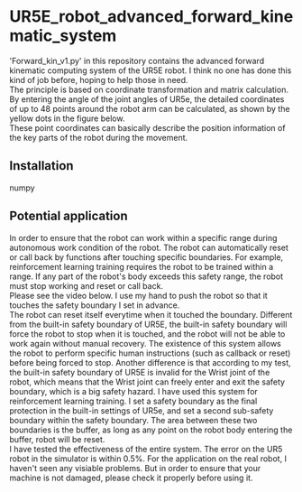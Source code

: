 # UR5E_robot_advanced_forward_kinematic_system
'Forward_kin_v1.py' in this repository contains the advanced forward kinematic computing system of the UR5E robot. I think no one has done this kind of job before, hoping to help those in need.\
The principle is based on coordinate transformation and matrix calculation. By entering the angle of the joint angles of UR5e, the detailed coordinates of up to 48 points around the robot arm can be calculated, as shown by the yellow dots in the figure below. 
<tupian>\
These point coordinates can basically describe the position information of the key parts of the robot during the movement.
  
## Installation
  numpy
  
## Potential application
In order to ensure that the robot can work within a specific range during autonomous work condition of the robot. The robot can automatically reset or call back by functions after touching specific boundaries. For example, reinforcement learning training requires the robot to be trained within a range. If any part of the robot's body exceeds this safety range, the robot must stop working and reset or call back.\
Please see the video below. I use my hand to push the robot so that it touches the safety boundary I set in advance.\
 <Youtube>
The robot can reset itself everytime when it touched the boundary.
Different from the built-in safety boundary of UR5E, the built-in safety boundary will force the robot to stop when it is touched, and the robot will not be able to work again without manual recovery. The existence of this system allows the robot to perform specific human instructions (such as callback or reset) before being forced to stop. Another difference is that according to my test, the built-in safety boundary of UR5E is invalid for the Wrist joint of the robot, which means that the Wrist joint can freely enter and exit the safety boundary, which is a big safety hazard.
I have used this system for reinforcement learning training. I set a safety boundary as the final protection in the built-in settings of UR5e, and set a second sub-safety boundary within the safety boundary. The area between these two boundaries is the buffer, as long as any point on the robot body entering the buffer, robot will be reset.\
I have tested the effectiveness of the entire system. The error on the UR5 robot in the simulator is within 0.5%. For the application on the real robot, I haven't seen any visiable problems. But in order to ensure that your machine is not damaged, please check it properly before using it.
